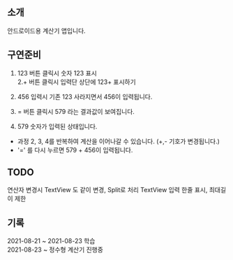 ## 소개
안드로이드용 계산기 앱입니다.  
  
## 구연준비     
1. 123 버튼 클릭시 숫자 123 표시   
2.+ 버튼 클릭시 입력단 상단에 123+ 표시하기  
3. 456 입력시 기존 123 사라지면서 456이 입력됩니다.   
4. = 버튼 클릭시 579 라는 결과값이 보여집니다.  
  
5. 579 숫자가 입력된 상태입니다.  
- 과정 2, 3, 4를 반복하여 계산을 이어나갈 수 있습니다. (+,- 기호가 변경됩니다.)   
- '=' 를 다시 누르면 579 + 456이 입력됩니다.

## TODO
연산자 변경시 TextView 도 같이 변경, Split로 처리
TextView 입력 한줄 표시, 최대길이 제한
  
## 기록  
2021-08-21 ~ 2021-08-23 학습  
2021-08-23 ~ 정수형 계산기 진행중  
  
